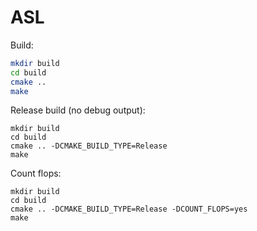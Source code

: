 # ASL

Build:

```bash
mkdir build
cd build
cmake ..
make
```

Release build (no debug output):

```
mkdir build
cd build
cmake .. -DCMAKE_BUILD_TYPE=Release
make
```

Count flops:

```
mkdir build
cd build
cmake .. -DCMAKE_BUILD_TYPE=Release -DCOUNT_FLOPS=yes
make
```